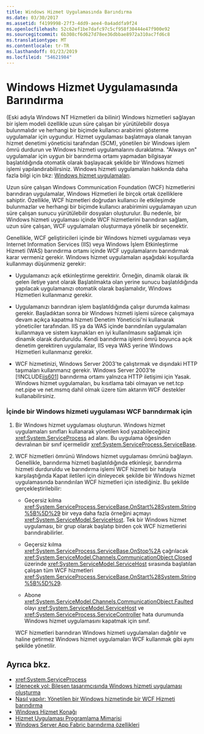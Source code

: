 ```yaml
---
title: Windows Hizmet Uygulamasında Barındırma
ms.date: 03/30/2017
ms.assetid: f4199998-27f3-4dd9-aee4-0a4addfa9f24
ms.openlocfilehash: 52c62ef1be7dafc97c5cf958f30444e47f900e92
ms.sourcegitcommit: 6b308cf6d627d78ee36dbbae8972a310ac7fd6c8
ms.translationtype: MT
ms.contentlocale: tr-TR
ms.lasthandoff: 01/23/2019
ms.locfileid: "54621984"
---
```

# <a name="hosting-in-a-windows-service-application"></a>Windows Hizmet Uygulamasında Barındırma
(Eski adıyla Windows NT Hizmetleri da bilinir) Windows hizmetleri sağlayan bir işlem modeli özellikle uzun süre çalışan bir yürütülebilir dosya bulunmalıdır ve herhangi bir biçimde kullanıcı arabirimi gösterme uygulamalar için uygundur. Hizmet uygulaması başlatmaya olanak tanıyan hizmet denetimi yöneticisi tarafından (SCM), yönetilen bir Windows işlem ömrü durdurun ve Windows hizmeti uygulamalarını duraklatma. "Always on" uygulamalar için uygun bir barındırma ortamı yapmadan bilgisayar başlatıldığında otomatik olarak başlayacak şekilde bir Windows hizmeti işlemi yapılandırabilirsiniz. Windows hizmeti uygulamaları hakkında daha fazla bilgi için bkz: [Windows hizmet uygulamaları](https://go.microsoft.com/fwlink/?LinkId=89450).  
  
 Uzun süre çalışan Windows Communication Foundation (WCF) hizmetlerini barındıran uygulamalar, Windows Hizmetleri ile birçok ortak özelliklere sahiptir. Özellikle, WCF hizmetleri doğrudan kullanıcı ile etkileşimde bulunmazlar ve herhangi bir biçimde kullanıcı arabirimini uygulamayan uzun süre çalışan sunucu yürütülebilir dosyaları oluşturulur. Bu nedenle, bir Windows hizmeti uygulaması içinde WCF hizmetlerini barındıran sağlam, uzun süre çalışan, WCF uygulamaları oluşturmaya yönelik bir seçenektir.  
  
 Genellikle, WCF geliştiricileri içinde bir Windows hizmeti uygulaması veya Internet Information Services (IIS) veya Windows İşlem Etkinleştirme Hizmeti (WAS) barındırma ortamı içinde WCF uygulamalarını barındırmak karar vermeniz gerekir. Windows hizmet uygulamaları aşağıdaki koşullarda kullanmayı düşünmeniz gerekir:  
  
-   Uygulamanızı açık etkinleştirme gerektirir. Örneğin, dinamik olarak ilk gelen iletiye yanıt olarak Başlatılmakta olan yerine sunucu başlatıldığında yapılacak uygulamanızı otomatik olarak başlamalıdır, Windows Hizmetleri kullanmanız gerekir.  
  
-   Uygulamanızı barındıran işlem başlatıldığında çalışır durumda kalması gerekir. Başladıktan sonra bir Windows hizmeti işlemi sürece çalışmaya devam açıkça kapatma hizmeti Denetim Yöneticisi'ni kullanarak yöneticiler tarafından. IIS ya da WAS içinde barındırılan uygulamaları kullanmaya ve sistem kaynakları en iyi kullanılmasını sağlamak için dinamik olarak durduruldu. Kendi barındırma işlemi ömrü boyunca açık denetim gerektiren uygulamalar, IIS veya WAS yerine Windows Hizmetleri kullanmanız gerekir.  
  
-   WCF hizmetinizi, Windows Server 2003'te çalıştırmak ve dışındaki HTTP taşımaları kullanmanız gerekir. Windows Server 2003'te [!INCLUDE[iis601](../../../../includes/iis601-md.md)] barındırma ortamı yalnızca HTTP iletişimi için Yasak. Windows hizmet uygulamaları, bu kısıtlama tabi olmayan ve net.tcp net.pipe ve net.msmq dahil olmak üzere tüm aktarım WCF destekler kullanabilirsiniz.  
  
### <a name="to-host-wcf-inside-of-a-windows-service-application"></a>İçinde bir Windows hizmeti uygulaması WCF barındırmak için  
  
1.  Bir Windows hizmet uygulaması oluşturun. Windows hizmet uygulamaları sınıfları kullanarak yönetilen kod yazabileceğiniz <xref:System.ServiceProcess> ad alanı. Bu uygulama öğesinden devralınan bir sınıf içermelidir <xref:System.ServiceProcess.ServiceBase>.  
  
2.  WCF hizmetleri ömrünü Windows hizmet uygulaması ömrünü bağlayın. Genellikle, barındırma hizmeti başlatıldığında etkinleşir, barındırma hizmeti durduruldu ve barındırma işlemi WCF hizmeti bir hatayla karşılaştığında Kapat iletileri için dinleyecek şekilde bir Windows hizmet uygulamasında barındırılan WCF hizmetleri için istediğiniz. Bu şekilde gerçekleştirilebilir:  
  
    -   Geçersiz kılma <xref:System.ServiceProcess.ServiceBase.OnStart%28System.String%5B%5D%29> bir veya daha fazla örneğini açmayı <xref:System.ServiceModel.ServiceHost>. Tek bir Windows hizmet uygulaması, bir grup olarak başlatıp birden çok WCF hizmetlerini barındırabilirler.  
  
    -   Geçersiz kılma <xref:System.ServiceProcess.ServiceBase.OnStop%2A> çağrılacak <xref:System.ServiceModel.Channels.CommunicationObject.Closed> üzerinde <xref:System.ServiceModel.ServiceHost> sırasında başlatılan çalışan tüm WCF hizmetleri <xref:System.ServiceProcess.ServiceBase.OnStart%28System.String%5B%5D%29>.  
  
    -   Abone <xref:System.ServiceModel.Channels.CommunicationObject.Faulted> olayı <xref:System.ServiceModel.ServiceHost> ve <xref:System.ServiceProcess.ServiceController> hata durumunda Windows hizmet uygulamasını kapatmak için sınıf.  
  
     WCF hizmetleri barındıran Windows hizmeti uygulamaları dağıtılır ve haline getirmez Windows hizmet uygulamaları WCF kullanmak gibi aynı şekilde yönetilir.  
  
## <a name="see-also"></a>Ayrıca bkz.
- <xref:System.ServiceProcess>
- [İzlenecek yol: Bileşen tasarımcısında Windows hizmeti uygulaması oluşturma](https://go.microsoft.com/fwlink/?LinkId=94875)
- [Nasıl yapılır: Yönetilen bir Windows hizmetinde bir WCF Hizmeti barındırma](../../../../docs/framework/wcf/feature-details/how-to-host-a-wcf-service-in-a-managed-windows-service.md)
- [Windows Hizmet Konağı](../../../../docs/framework/wcf/samples/windows-service-host.md)
- [Hizmet Uygulaması Programlama Mimarisi](https://go.microsoft.com/fwlink/?LinkId=94876)
- [Windows Server App Fabric barındırma özellikleri](https://go.microsoft.com/fwlink/?LinkId=201276)
